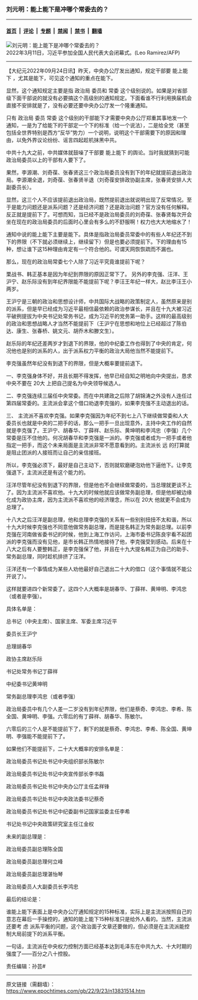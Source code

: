 ### 刘元明：能上能下是冲哪个常委去的？

---

#### [首页](../../../..?n13831514) &nbsp;|&nbsp; [评论](../../../../../epoch-comment?n13831514) &nbsp;|&nbsp; [专题](../../../../../epoch-special?n13831514) &nbsp;|&nbsp; [禁闻](../../../../../epoch-news?n13831514) &nbsp;|&nbsp; [禁书](../../../../../books?n13831514) &nbsp;|&nbsp; [翻墙](https://github.com/gfw-breaker/nogfw/blob/master/README.md?n13831514)


<div><img alt="刘元明：能上能下是冲哪个常委去的？" class="attachment-djy_600_400 size-djy_600_400 wp-post-image" src="https://i.epochtimes.com/assets/uploads/2022/09/id13822318-000_324W8JU-600x400.jpeg"/>
<div class="caption">
 2022年3月11日，习近平参加全国人民代表大会闭幕式。(Leo Ramirez/AFP)
</div></div><hr/><div class="post_content" id="artbody" itemprop="articleBody">
 <!-- article content begin -->
 <p>
  【大纪元2022年09月24日讯】昨天，中央办公厅发出通知，规定干部要
  <ok href="https://www.epochtimes.com/gb/tag/%E8%83%BD%E4%B8%8A%E8%83%BD%E4%B8%8B.html">
   能上能下
  </ok>
  ，尤其是能下，可见这个通知的重点在能下。
 </p>
 <p class="p1">
  <span class="s1">
   显然，这个通知规定主要是指
   <ok href="https://www.epochtimes.com/gb/tag/%E6%94%BF%E6%B2%BB%E5%B1%80.html">
    政治局
   </ok>
   委员和
   <ok href="https://www.epochtimes.com/gb/tag/%E5%B8%B8%E5%A7%94.html">
    常委
   </ok>
   这个级别说的。如果是对省部级下面干部说的就没有必要搞这个高级别的通知规定。下面看谁不行利用换届机会直接不安排就是了，没有必要还要中央办公厅发一个隆重通知。
  </span>
 </p>
 <p class="p1">
  <span class="s1">
   只有
   <ok href="https://www.epochtimes.com/gb/tag/%E6%94%BF%E6%B2%BB%E5%B1%80.html">
    政治局
   </ok>
   委员
   <ok href="https://www.epochtimes.com/gb/tag/%E5%B8%B8%E5%A7%94.html">
    常委
   </ok>
   这个级别的干部能下才需要中央办公厅郑重其事地发一个通知，一是为了给能下的干部定一个下的标准（给一个说法），二是给全党（甚至包括全世界特别是西方“反华”势力）一个说明，说明这个干部需要下的原因和理由，以免外界议论纷纷、谣言四起趁机抹黑中共。
  </span>
 </p>
 <p class="p1">
  <span class="s1">
   中共十九大之前，中共媒体就鼓噪了干部要
   <ok href="https://www.epochtimes.com/gb/tag/%E8%83%BD%E4%B8%8A%E8%83%BD%E4%B8%8B.html">
    能上能下
   </ok>
   的舆论。当时我就猜到可能政治局委员以上的干部有人要下了。
  </span>
 </p>
 <p class="p1">
  <span class="s1">
   果然，李源潮、刘奇葆、张春贤这三个政治局委员没有到下的年纪就提前退出政治局。李源潮全退，刘奇葆、张春贤半退（刘奇葆安排政协副主席，张春贤安排人大副委员长）。
  </span>
 </p>
 <p class="p1">
  <span class="s1">
   显然，这三个人不应该提前退出政治局，既然提前退出就说明出现了反常情况。至于是能力问题还是派系问题？还是经济问题？还是政治问题？官方没有任何解释。反正就是提前下了。可想而知，当已经不是政治局委员的刘奇葆、张春贤每次开会坐在现在的政治局委员的后面时心里会有多么的不舒服啊！权力也大大地缩水了！
  </span>
 </p>
 <p class="p1">
  <span class="s1">
   通知中说的能上能下主要是能下。具体是指政治局委员常委中的有些人年纪还不到下的界限（不下就必须继续上，继续留下）但是也要必须提前下。下的理由有15种，想让谁下这15种理由肯定有一个符合他的。可谓天网恢恢疏而不漏也。
  </span>
 </p>
 <p class="p1">
  <span class="s1">
   那么，现在的政治局常委七个人除了习近平究竟谁提前下呢？
  </span>
 </p>
 <p class="p1">
  <span class="s1">
   栗战书、韩正基本是因为年纪到界限的原因正常下了。
  </span>
  <span class="s1">
   另外的李克强、汪洋、王沪宁、赵乐际没有到年纪界限能不能提前下呢？李汪王年纪一样大，赵比李汪王小两岁。
  </span>
 </p>
 <p class="p1">
  <span class="s1">
   王沪宁是三朝的政治和思想设计师，中共国际大战略的政策制定人，虽然原来是别的派系，但是早已经成为习近平最相信最依赖的政治参谋长，并且在十九大被习近平破挒提拔为中央书记处常务书记，成为习近平的党务第一助手。这样的最高级别的政治和思想战略人才当然不能提前下（王沪宁在思想和地位上已经超过了陈伯达、康生、张春桥、姚文元、胡乔木和滕文生）。
  </span>
 </p>
 <p class="p1">
  <span class="s1">
   赵乐际的年纪还差两岁才到退下的界限，他的中纪委工作也得到了中央的肯定，何况他也是别的派系的人，出于派系权力平衡的政治大局他当然不能提前下。
  </span>
 </p>
 <p class="p1">
  <span class="s1">
   李克强虽然年纪没有到退下的界限，但是大概率要提前退下。
  </span>
 </p>
 <p class="p1">
  <span class="s1">
   一、李克强身体不好，并且长期不得发挥，他早已经自知之明地向中央提出，恳求中央不要在
   <ok href="https://www.epochtimes.com/gb/tag/20%E5%A4%A7.html">
    20大
   </ok>
   上把自己提名为中央领导候选人。
  </span>
 </p>
 <p class="p1">
  <span class="s1">
   二、李克强连续三届任中央常委。而在中共建政之后除了胡锦涛之外没有人连任过第四届常委的。主流派会拿这个借口劝退李克强的，如果李克强不主动退出的话。
  </span>
 </p>
 <p class="p1">
  <span class="s1">
   三、
  </span>
  <span class="s1">
   主流派不喜欢李克强。如果李克强因为年纪不到七上八下继续做常委和人大委员长也就是中央的二把手的话，那么一把手一旦出现意外，主持中央工作的自然就是李克强了。王沪宁、胡春华、丁薛祥、赵乐际、黄坤明和李鸿忠（李强）几个常委是压不住他的。何况胡春华和李克强是一派的。李克强或者成为一把手或者他指定一把手，而这个未来局面是主流派非常不愿意看到的。主流派长
  </span>
  <span class="s2">
   远
  </span>
  <span class="s1">
   的打算就是阻止团派的人接班而让自己的亲信接班。
  </span>
 </p>
 <p class="p1">
  <span class="s1">
   所以，李克强必须下，最好是自己主动下，否则就软磨硬泡劝他下逼他下。让李克强退下，主流派还是有这个能力的。
  </span>
 </p>
 <p class="p1">
  <span class="s1">
   汪洋尽管年纪没有到退下的界限，但是他也不会继续做常委的，当总理就更谈不上了。因为主流派不喜欢他。十九大的时候他就应该做常务副总理，但是他却被边缘化成为政协主席，因为主流派不喜欢他的经济理念，所以在
   <ok href="https://www.epochtimes.com/gb/tag/20%E5%A4%A7.html">
    20大
   </ok>
   他就更不会成为总理了。
  </span>
 </p>
 <p class="p1">
  <span class="s1">
   十八大之后汪洋是副总理，他和总理李克强的关系有一些别别扭扭不太和谐，所以十九大时候李克强也不同意他做常务副总理，而是提名韩正为常务副总理。以前李克强在河南做省委书记的时候，他到上海工作访问，上海市委书记陈良宇看不起团派的李克强而没有见他，是市长韩正热情地接待了他，李克强受到感动。后来在十八大之后有人要整韩正，是李克强保了他，并且在十九大提名韩正为自己的助手、常务副总理，同时趁机排挤了汪洋。
  </span>
 </p>
 <p class="p1">
  <span class="s1">
   汪洋还有一个事情成为某些人劝他最好自己退出二十大的借口（这个事情就不能公开说了）。
  </span>
 </p>
 <p class="p1">
  <span class="s1">
   这样就要进四个新常委了。这四个人大概率是胡春华、丁薛祥、黄坤明、李鸿忠（或者是李强）。
  </span>
 </p>
 <p class="p1">
  <span class="s1">
   具体名单是：
  </span>
 </p>
 <p class="p1">
  <span class="s1">
   总书记（中央主席）、国家主席、军委主席习近平
  </span>
 </p>
 <p class="p1">
  <span class="s1">
   委员长王沪宁
  </span>
 </p>
 <p class="p1">
  <span class="s1">
   总理胡春华
  </span>
 </p>
 <p class="p1">
  <span class="s1">
   政协主席赵乐际
  </span>
 </p>
 <p class="p1">
  <span class="s1">
   书记处常务书记丁薛祥
  </span>
 </p>
 <p class="p1">
  <span class="s1">
   中纪委书记黄坤明
  </span>
 </p>
 <p class="p1">
  <span class="s1">
   常务副总理李鸿忠（或者李强）
  </span>
 </p>
 <p class="p1">
  <span class="s1">
   政治局委员中有几个人差一二岁没有到年纪界限，他们是蔡奇、李鸿忠、李希、陈全国、黄坤明、李强。六零后的有丁薛祥、胡春华、陈敏尔。
  </span>
 </p>
 <p class="p1">
  <span class="s1">
   六零后的三个人是不能提前下了，剩下的就是蔡奇、李鸿忠、李希、陈全国、黄坤明、李强能不能提前下了。
  </span>
 </p>
 <p class="p1">
  <span class="s1">
   如果他们不能提前下，二十大大概率的安排名单是：
  </span>
 </p>
 <p class="p1">
  <span class="s1">
   政治局委员书记处书记中央组织部长陈敏尔
  </span>
 </p>
 <p class="p1">
  <span class="s1">
   政治局委员书记处书记中央宣传部长李书磊
  </span>
 </p>
 <p class="p1">
  <span class="s1">
   政治局委员书记处书记中央办公厅主任孟祥锋
  </span>
 </p>
 <p class="p1">
  <span class="s1">
   政治局委员书记处书记中央政法委书记蔡奇
  </span>
 </p>
 <p class="p1">
  <span class="s1">
   政治局委员书记处书记中纪委副书记国家监委主任李希
  </span>
 </p>
 <p class="p1">
  <span class="s1">
   书记处书记中央政策研究室主任江金权
  </span>
 </p>
 <p class="p1">
  <span class="s1">
   未来的副总理是：
  </span>
 </p>
 <p class="p1">
  <span class="s1">
   政治局委员副总理陈全国
  </span>
 </p>
 <p class="p1">
  <span class="s1">
   政治局委员副总理何立峰
  </span>
 </p>
 <p class="p1">
  <span class="s1">
   政治局委员副总理湛怡琴
  </span>
 </p>
 <p class="p1">
  <span class="s1">
   政治局委员人大副委员长李鸿忠
  </span>
 </p>
 <p class="p1">
  <span class="s1">
   最后的结论是：
  </span>
 </p>
 <p class="p1">
  <span class="s1">
   谁能上能下表面上是中央办公厅通知规定的15种标准，实际上是主流派按照自己的意志在幕后一手操控的，通知的能上能下15种标准只是给外人看的。当然，主流派还要考
  </span>
  <span class="s2">
   虑
  </span>
  <span class="s1">
   派系平衡的问题，这个政治面子文章还要做的，但必须是在主流派能控制大局前提下的派系平衡。
  </span>
 </p>
 <p class="p1">
  <span class="s1">
   一句话，主流派在中央权力控制方面已经基本达到毛泽东在中共九大、十大时期的强度了——百分之八十控股。
  </span>
 </p>
 <p class="p1">
  责任编辑：孙芸#
 </p>
 <!-- article content end -->
 <div id="below_article_ad">
 </div>
</div>


---

原文链接（需翻墙）：https://www.epochtimes.com/gb/22/9/23/n13831514.htm